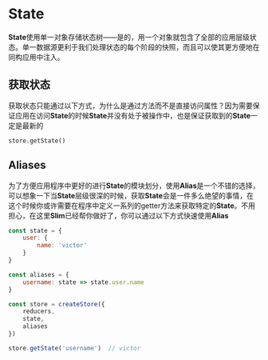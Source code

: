 # State

**State**使用单一对象存储状态树——是的，用一个对象就包含了全部的应用层级状态。单一数据源更利于我们处理状态的每个阶段的快照，而且可以使其更方便地在同构应用中注入。

## 获取状态
获取状态只能通过以下方式，为什么是通过方法而不是直接访问属性？因为需要保证应用在访问**State**的时候**State**并没有处于被操作中，也是保证获取到的**State**一定是最新的

```
store.getState()
```

## Aliases
为了方便应用程序中更好的进行**State**的模块划分，使用**Alias**是一个不错的选择，可以想象一下当**State**层级很深的时候，获取**State**会是一件多么绝望的事情，在这个时候你或许需要在程序中定义一系列的getter方法来获取特定的**State**。不用担心，在这里**Slim**已经帮你做好了，你可以通过以下方式快速使用**Alias**

```javascript
const state = {
    user: {
        name: 'victor'
    }
}

const aliases = {
    username: state => state.user.name
}

const store = createStore({
    reducers,
    state,
    aliases
})

store.getState('username')  // victor
```
